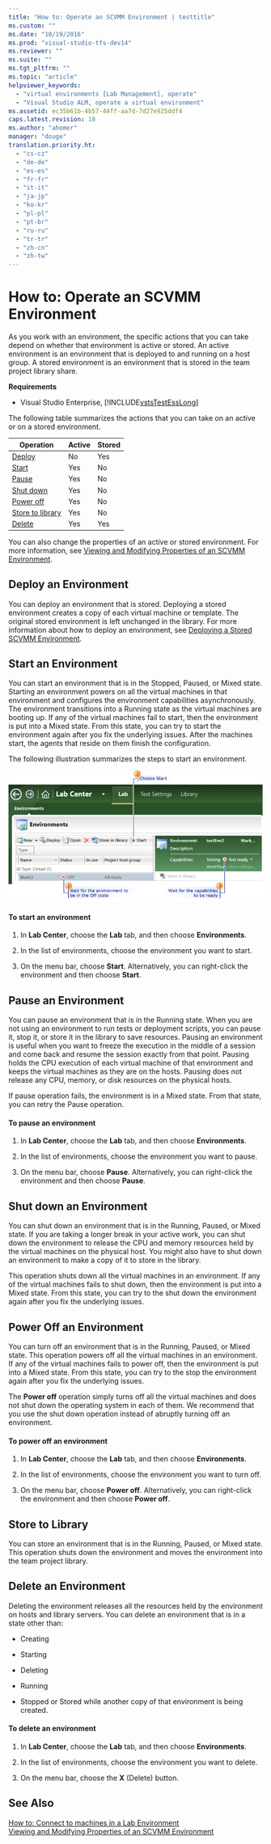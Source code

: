 ```yaml
---
title: "How to: Operate an SCVMM Environment | testtitle"
ms.custom: ""
ms.date: "10/19/2016"
ms.prod: "visual-studio-tfs-dev14"
ms.reviewer: ""
ms.suite: ""
ms.tgt_pltfrm: ""
ms.topic: "article"
helpviewer_keywords: 
  - "virtual environments [Lab Management], operate"
  - "Visual Studio ALM, operate a virtual environment"
ms.assetid: ec35b61b-4b57-44ff-aa7d-7d27e925ddf4
caps.latest.revision: 18
ms.author: "ahomer"
manager: "douge"
translation.priority.ht: 
  - "cs-cz"
  - "de-de"
  - "es-es"
  - "fr-fr"
  - "it-it"
  - "ja-jp"
  - "ko-kr"
  - "pl-pl"
  - "pt-br"
  - "ru-ru"
  - "tr-tr"
  - "zh-cn"
  - "zh-tw"
---
```

# How to: Operate an SCVMM Environment
As you work with an environment, the specific actions that you can take depend on whether that environment is active or stored. An active environment is an environment that is deployed to and running on a host group. A stored environment is an environment that is stored in the team project library share.  
  
 **Requirements**  
  
-   Visual Studio Enterprise, [!INCLUDE[vstsTestEssLong](../test/includes/vststestesslong_md.md)]  
  
 The following table summarizes the actions that you can take on an active or on a stored environment.  
  
|Operation|Active|Stored|  
|---------------|------------|------------|  
|[Deploy](#Deploy)|No|Yes|  
|[Start](#Start)|Yes|No|  
|[Pause](#Pause)|Yes|No|  
|[Shut down](#Shutdown)|Yes|No|  
|[Power off](#Off)|Yes|No|  
|[Store to library](#Store)|Yes|No|  
|[Delete](#Delete)|Yes|Yes|  
  
 You can also change the properties of an active or stored environment. For more information, see [Viewing and Modifying Properties of an SCVMM Environment](../test/viewing-and-modifying-properties-of-an-scvmm-environment.md).  
  
##  <a name="Deploy"></a> Deploy an Environment  
 You can deploy an environment that is stored. Deploying a stored environment creates a copy of each virtual machine or template. The original stored environment is left unchanged in the library. For more information about how to deploy an environment, see [Deploying a Stored SCVMM Environment](../test/deploying-a-stored-scvmm-environment.md).  
  
##  <a name="Start"></a> Start an Environment  
 You can start an environment that is in the Stopped, Paused, or Mixed state. Starting an environment powers on all the virtual machines in that environment and configures the environment capabilities asynchronously. The environment transitions into a Running state as the virtual machines are booting up. If any of the virtual machines fail to start, then the environment is put into a Mixed state. From this state, you can try to start the environment again after you fix the underlying issues. After the machines start, the agents that reside on them finish the configuration.  
  
 The following illustration summarizes the steps to start an environment.  
  
 ![Steps to start a virtual environment](../test/media/startenvironment.png "StartEnvironment")  
  
#### To start an environment  
  
1.  In **Lab Center**, choose the **Lab** tab, and then choose **Environments**.  
  
2.  In the list of environments, choose the environment you want to start.  
  
3.  On the menu bar, choose **Start**. Alternatively, you can right-click the environment and then choose **Start**.  
  
##  <a name="Pause"></a> Pause an Environment  
 You can pause an environment that is in the Running state. When you are not using an environment to run tests or deployment scripts, you can pause it, stop it, or store it in the library to save resources. Pausing an environment is useful when you want to freeze the execution in the middle of a session and come back and resume the session exactly from that point. Pausing holds the CPU execution of each virtual machine of that environment and keeps the virtual machines as they are on the hosts. Pausing does not release any CPU, memory, or disk resources on the physical hosts.  
  
 If pause operation fails, the environment is in a Mixed state. From that state, you can retry the Pause operation.  
  
#### To pause an environment  
  
1.  In **Lab Center**, choose the **Lab** tab, and then choose **Environments**.  
  
2.  In the list of environments, choose the environment you want to pause.  
  
3.  On the menu bar, choose **Pause**. Alternatively, you can right-click the environment and then choose **Pause**.  
  
##  <a name="Shutdown"></a> Shut down an Environment  
 You can shut down an environment that is in the Running, Paused, or Mixed state. If you are taking a longer break in your active work, you can shut down the environment to release the CPU and memory resources held by the virtual machines on the physical host. You might also have to shut down an environment to make a copy of it to store in the library.  
  
 This operation shuts down all the virtual machines in an environment. If any of the virtual machines fails to shut down, then the environment is put into a Mixed state. From this state, you can try to the shut down the environment again after you fix the underlying issues.  
  
##  <a name="Off"></a> Power Off an Environment  
 You can turn off an environment that is in the Running, Paused, or Mixed state. This operation powers off all the virtual machines in an environment. If any of the virtual machines fails to power off, then the environment is put into a Mixed state. From this state, you can try to the stop the environment again after you fix the underlying issues.  
  
 The **Power off** operation simply turns off all the virtual machines and does not shut down the operating system in each of them. We recommend that you use the shut down operation instead of abruptly turning off an environment.  
  
#### To power off an environment  
  
1.  In **Lab Center**, choose the **Lab** tab, and then choose **Environments**.  
  
2.  In the list of environments, choose the environment you want to turn off.  
  
3.  On the menu bar, choose **Power off**. Alternatively, you can right-click the environment and then choose **Power off**.  
  
##  <a name="Store"></a> Store to Library  
 You can store an environment that is in the Running, Paused, or Mixed state. This operation shuts down the environment and moves the environment into the team project library.  
  
##  <a name="Delete"></a> Delete an Environment  
 Deleting the environment releases all the resources held by the environment on hosts and library servers. You can delete an environment that is in a state other than:  
  
-   Creating  
  
-   Starting  
  
-   Deleting  
  
-   Running  
  
-   Stopped or Stored while another copy of that environment is being created.  
  
#### To delete an environment  
  
1.  In **Lab Center**, choose the **Lab** tab, and then choose **Environments**.  
  
2.  In the list of environments, choose the environment you want to delete.  
  
3.  On the menu bar, choose the **X** (Delete) button.  
  
## See Also  
 [How to: Connect to machines in a Lab Environment](../test/how-to--connect-to-machines-in-a-lab-environment.md)   
 [Viewing and Modifying Properties of an SCVMM Environment](../test/viewing-and-modifying-properties-of-an-scvmm-environment.md)